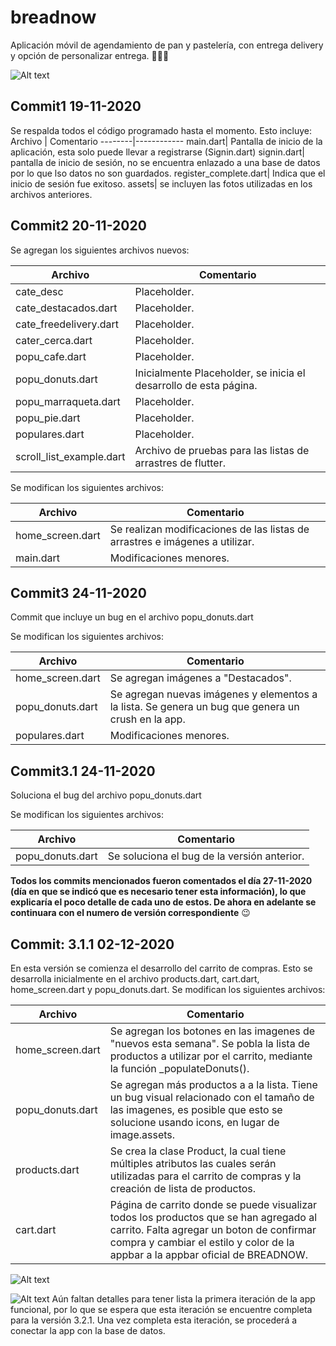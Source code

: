 # **breadnow** 

Aplicación móvil de agendamiento de pan y pastelería, con entrega delivery y opción de personalizar entrega.
:bread::bread::bread:

![Alt text](breadnow/assets/init.png)


## **Commit1 19-11-2020**

Se respalda todos el código programado hasta el momento. Esto incluye:
Archivo | Comentario
--------|------------
main.dart| Pantalla de inicio de la aplicación, esta solo puede llevar a registrarse (Signin.dart)
signin.dart| pantalla de inicio de sesión, no se encuentra enlazado a una base de datos por lo que lso datos no son guardados.
register_complete.dart| Indica que el inicio de sesión fue exitoso.
assets| se incluyen las fotos utilizadas en los archivos anteriores.

## **Commit2 20-11-2020**

Se agregan los siguientes archivos nuevos:

Archivo | Comentario
--------|------------
cate_desc|Placeholder.
cate_destacados.dart|Placeholder.
cate_freedelivery.dart|Placeholder.
cater_cerca.dart|Placeholder.
popu_cafe.dart|Placeholder.
popu_donuts.dart|Inicialmente Placeholder, se inicia el desarrollo de esta página.
popu_marraqueta.dart|Placeholder.
popu_pie.dart|Placeholder.
populares.dart|Placeholder.
scroll_list_example.dart|Archivo de pruebas para las listas de arrastres de flutter.

Se modifican los siguientes archivos:

Archivo | Comentario
--------|------------
home_screen.dart|Se realizan modificaciones de las listas de arrastres e imágenes a utilizar.
main.dart|Modificaciones menores.


## **Commit3 24-11-2020**

Commit que incluye un bug en el archivo popu_donuts.dart

Se modifican los siguientes archivos:

Archivo | Comentario
--------|------------
home_screen.dart|Se agregan imágenes a "Destacados".
popu_donuts.dart|Se agregan nuevas imágenes y elementos a la lista. Se genera un bug que genera un crush en la app.
populares.dart|Modificaciones menores.


## **Commit3.1 24-11-2020**

Soluciona el bug del archivo popu_donuts.dart

Se modifican los siguientes archivos:

Archivo | Comentario
--------|------------
popu_donuts.dart|Se soluciona el bug de la versión anterior.

**Todos los commits mencionados fueron comentados el día 27-11-2020 (día en que se indicó que es necesario tener esta información), lo que explicaría el poco detalle de cada uno de estos. De ahora en adelante se continuara con el numero de versión correspondiente** :wink:


## **Commit: 3.1.1 02-12-2020**

En esta versión se comienza el desarrollo del carrito de compras. Esto se desarrolla inicialmente en el archivo products.dart, cart.dart, home_screen.dart y popu_donuts.dart.
Se modifican los siguientes archivos:

Archivo | Comentario
--------|------------
home_screen.dart|Se agregan los botones en las imagenes de "nuevos esta semana". Se pobla la lista de productos a utilizar por el carrito, mediante la función _populateDonuts().
popu_donuts.dart|Se agregan más productos a a la lista. Tiene un bug visual relacionado con el tamaño de las imagenes, es posible que esto se solucione usando icons, en lugar de image.assets.
products.dart|Se crea la clase Product, la cual tiene múltiples atributos las cuales serán utilizadas para el carrito de compras y la creación de lista de productos.
cart.dart|Página de carrito donde se puede visualizar todos los productos que se han agregado al carrito. Falta agregar un boton de confirmar compra y cambiar el estilo y color de la appbar a la appbar oficial de BREADNOW.

![Alt text](breadnow/assets/bug_popudonut.png)

![Alt text](breadnow/assets/cart.png)
Aún faltan detalles para tener lista la primera iteración de la app funcional, por lo que se espera que esta iteración se encuentre completa para la versión 3.2.1. Una vez completa esta iteración, se procederá a conectar la app con la base de datos.

